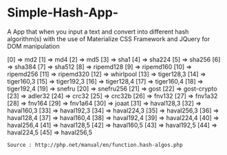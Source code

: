 # Simple-Hash-App-
A App that when you input a text and convert into different hash algorithm(s) with the use of Materialize CSS Framework and JQuery for DOM manipulation

[0] => md2
    [1] => md4
    [2] => md5
    [3] => sha1
    [4] => sha224
    [5] => sha256
    [6] => sha384
    [7] => sha512
    [8] => ripemd128
    [9] => ripemd160
    [10] => ripemd256
    [11] => ripemd320
    [12] => whirlpool
    [13] => tiger128,3
    [14] => tiger160,3
    [15] => tiger192,3
    [16] => tiger128,4
    [17] => tiger160,4
    [18] => tiger192,4
    [19] => snefru
    [20] => snefru256
    [21] => gost
    [22] => gost-crypto
    [23] => adler32
    [24] => crc32
    [25] => crc32b
    [26] => fnv132
    [27] => fnv1a32
    [28] => fnv164
    [29] => fnv1a64
    [30] => joaat
    [31] => haval128,3
    [32] => haval160,3
    [33] => haval192,3
    [34] => haval224,3
    [35] => haval256,3
    [36] => haval128,4
    [37] => haval160,4
    [38] => haval192,4
    [39] => haval224,4
    [40] => haval256,4
    [41] => haval128,5
    [42] => haval160,5
    [43] => haval192,5
    [44] => haval224,5
    [45] => haval256,5
    
    
    
    Source : http://php.net/manual/en/function.hash-algos.php
